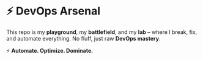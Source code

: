# ⚡ DevOps Arsenal  

This repo is my **playground**, my **battlefield**, and my **lab** – where I break, fix, and automate everything. No fluff, just raw **DevOps mastery**.  

⚡ **Automate. Optimize. Dominate.**  
